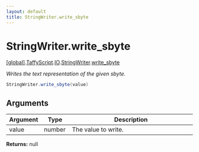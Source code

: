 ```yaml
---
layout: default
title: StringWriter.write_sbyte
---
```


# StringWriter.write_sbyte

[\[global\]]({{site.baseurl}}/docs/).[TaffyScript]({{site.baseurl}}/docs/TaffyScript/).[IO]({{site.baseurl}}/docs/TaffyScript/IO/).[StringWriter]({{site.baseurl}}/docs/TaffyScript/IO/StringWriter/).[write_sbyte]({{site.baseurl}}/docs/TaffyScript/IO/StringWriter/write_sbyte/)

_Writes the text representation of the given sbyte._

```cs
StringWriter.write_sbyte(value)
```

## Arguments

<table>
  <col width="15%">
  <col width="15%">
  <thead>
    <tr>
      <th>Argument</th>
      <th>Type</th>
      <th>Description</th>
    </tr>
  </thead>
  <tbody>
    <tr>
      <td>value</td>
      <td>number</td>
      <td>The value to write.</td>
    </tr>
  </tbody>
</table>

**Returns:** null
